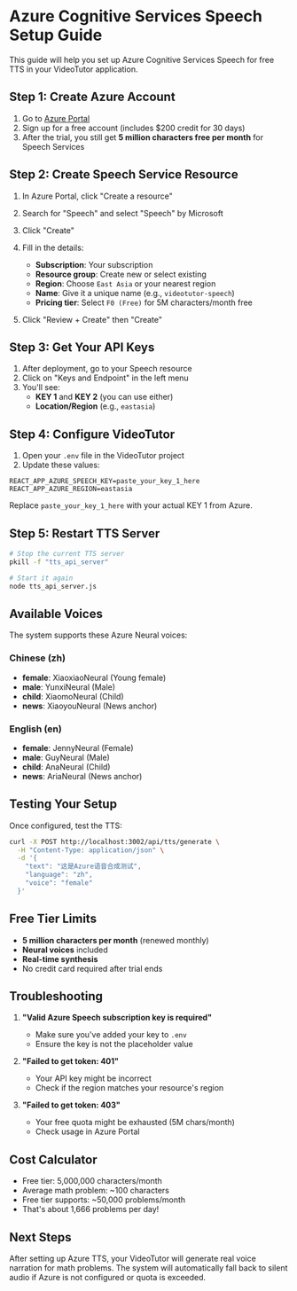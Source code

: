 # Azure Cognitive Services Speech Setup Guide

This guide will help you set up Azure Cognitive Services Speech for free TTS in your VideoTutor application.

## Step 1: Create Azure Account

1. Go to [Azure Portal](https://portal.azure.com)
2. Sign up for a free account (includes $200 credit for 30 days)
3. After the trial, you still get **5 million characters free per month** for Speech Services

## Step 2: Create Speech Service Resource

1. In Azure Portal, click "Create a resource"
2. Search for "Speech" and select "Speech" by Microsoft
3. Click "Create"
4. Fill in the details:
   - **Subscription**: Your subscription
   - **Resource group**: Create new or select existing
   - **Region**: Choose `East Asia` or your nearest region
   - **Name**: Give it a unique name (e.g., `videotutor-speech`)
   - **Pricing tier**: Select `F0 (Free)` for 5M characters/month free

5. Click "Review + Create" then "Create"

## Step 3: Get Your API Keys

1. After deployment, go to your Speech resource
2. Click on "Keys and Endpoint" in the left menu
3. You'll see:
   - **KEY 1** and **KEY 2** (you can use either)
   - **Location/Region** (e.g., `eastasia`)

## Step 4: Configure VideoTutor

1. Open your `.env` file in the VideoTutor project
2. Update these values:

```env
REACT_APP_AZURE_SPEECH_KEY=paste_your_key_1_here
REACT_APP_AZURE_REGION=eastasia
```

Replace `paste_your_key_1_here` with your actual KEY 1 from Azure.

## Step 5: Restart TTS Server

```bash
# Stop the current TTS server
pkill -f "tts_api_server"

# Start it again
node tts_api_server.js
```

## Available Voices

The system supports these Azure Neural voices:

### Chinese (zh)
- **female**: XiaoxiaoNeural (Young female)
- **male**: YunxiNeural (Male)
- **child**: XiaomoNeural (Child)
- **news**: XiaoyouNeural (News anchor)

### English (en)
- **female**: JennyNeural (Female)
- **male**: GuyNeural (Male)
- **child**: AnaNeural (Child)
- **news**: AriaNeural (News anchor)

## Testing Your Setup

Once configured, test the TTS:

```bash
curl -X POST http://localhost:3002/api/tts/generate \
  -H "Content-Type: application/json" \
  -d '{
    "text": "这是Azure语音合成测试",
    "language": "zh",
    "voice": "female"
  }'
```

## Free Tier Limits

- **5 million characters per month** (renewed monthly)
- **Neural voices** included
- **Real-time synthesis**
- No credit card required after trial ends

## Troubleshooting

1. **"Valid Azure Speech subscription key is required"**
   - Make sure you've added your key to `.env`
   - Ensure the key is not the placeholder value

2. **"Failed to get token: 401"**
   - Your API key might be incorrect
   - Check if the region matches your resource's region

3. **"Failed to get token: 403"**
   - Your free quota might be exhausted (5M chars/month)
   - Check usage in Azure Portal

## Cost Calculator

- Free tier: 5,000,000 characters/month
- Average math problem: ~100 characters
- Free tier supports: ~50,000 problems/month
- That's about 1,666 problems per day!

## Next Steps

After setting up Azure TTS, your VideoTutor will generate real voice narration for math problems. The system will automatically fall back to silent audio if Azure is not configured or quota is exceeded.